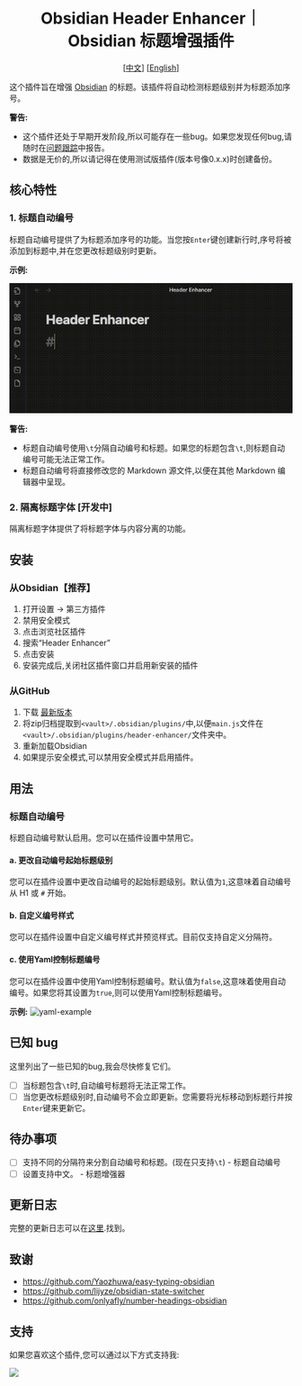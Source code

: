 <h1 align="center">Obsidian Header Enhancer｜Obsidian 标题增强插件</h1>
<div align="center">

[[中文](./README.zh.md)] [[English](./README.md)]

</div>

这个插件旨在增强 [Obsidian](https://obsidian.md) 的标题。该插件将自动检测标题级别并为标题添加序号。

**警告:**
- 这个插件还处于早期开发阶段,所以可能存在一些bug。如果您发现任何bug,请随时在[问题跟踪](https://github.com/HoBeedzc/obsidian-header-enhancer-plugin/issues)中报告。
- 数据是无价的,所以请记得在使用测试版插件(版本号像0.x.x)时创建备份。

## 核心特性

### 1. 标题自动编号
标题自动编号提供了为标题添加序号的功能。当您按`Enter`键创建新行时,序号将被添加到标题中,并在您更改标题级别时更新。

**示例:**

![header-auto-numbering-example](./doc/img/header-auto-numbering-example.gif)

**警告:**
- 标题自动编号使用`\t`分隔自动编号和标题。如果您的标题包含`\t`,则标题自动编号可能无法正常工作。  
- 标题自动编号将直接修改您的 Markdown 源文件,以便在其他 Markdown 编辑器中呈现。

### 2. 隔离标题字体 [开发中]
隔离标题字体提供了将标题字体与内容分离的功能。

## 安装

### 从Obsidian【推荐】
1. 打开设置 -> 第三方插件
2. 禁用安全模式 
3. 点击浏览社区插件
4. 搜索“Header Enhancer”
5. 点击安装
6. 安装完成后,关闭社区插件窗口并启用新安装的插件

### 从GitHub
1. 下载 [最新版本](https://github.com/HoBeedzc/obsidian-header-enhancer-plugin/releases/latest)
2. 将zip归档提取到`<vault>/.obsidian/plugins/`中,以便`main.js`文件在`<vault>/.obsidian/plugins/header-enhancer/`文件夹中。
3. 重新加载Obsidian
4. 如果提示安全模式,可以禁用安全模式并启用插件。

## 用法
### 标题自动编号
标题自动编号默认启用。您可以在插件设置中禁用它。

#### a. 更改自动编号起始标题级别  
您可以在插件设置中更改自动编号的起始标题级别。默认值为`1`,这意味着自动编号从 H1 或 `#` 开始。

#### b. 自定义编号样式
您可以在插件设置中自定义编号样式并预览样式。目前仅支持自定义分隔符。

#### c. 使用Yaml控制标题编号
您可以在插件设置中使用Yaml控制标题编号。默认值为`false`,这意味着使用自动编号。如果您将其设置为`true`,则可以使用Yaml控制标题编号。

**示例:**
![yaml-example](./doc/img/yaml-example.gif)

## 已知 bug
这里列出了一些已知的bug,我会尽快修复它们。
- [ ] 当标题包含`\t`时,自动编号标题将无法正常工作。
- [ ] 当您更改标题级别时,自动编号不会立即更新。您需要将光标移动到标题行并按`Enter`键来更新它。  

## 待办事项
- [ ] 支持不同的分隔符来分割自动编号和标题。(现在只支持`\t`) - 标题自动编号
- [ ] 设置支持中文。 - 标题增强器

## 更新日志
完整的更新日志可以在[这里](./doc/changelog.md).找到。

## 致谢
- https://github.com/Yaozhuwa/easy-typing-obsidian
- https://github.com/lijyze/obsidian-state-switcher
- https://github.com/onlyafly/number-headings-obsidian

## 支持
如果您喜欢这个插件,您可以通过以下方式支持我:

<a href="https://bmc.link/hobee"><img src="https://img.buymeacoffee.com/button-api/?text=请我喝杯咖啡&emoji=&slug=hobee&button_colour=FFDD00&font_colour=000000&font_family=Cookie&outline_colour=000000&coffee_colour=ffffff" /></a>
